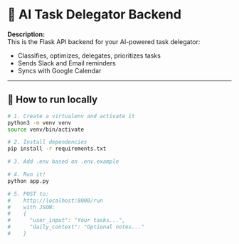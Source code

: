 # 🧠 AI Task Delegator Backend

**Description:**  
This is the Flask API backend for your AI-powered task delegator:
- Classifies, optimizes, delegates, prioritizes tasks
- Sends Slack and Email reminders
- Syncs with Google Calendar

---

## 🚀 How to run locally

```bash
# 1. Create a virtualenv and activate it
python3 -m venv venv
source venv/bin/activate

# 2. Install dependencies
pip install -r requirements.txt

# 3. Add .env based on .env.example

# 4. Run it!
python app.py

# 5. POST to:
#    http://localhost:8000/run
#    with JSON:
#    {
#      "user_input": "Your tasks...",
#      "daily_context": "Optional notes..."
#    }
